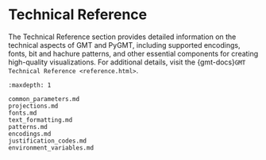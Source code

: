 # Technical Reference

The Technical Reference section provides detailed information on the technical aspects of
GMT and PyGMT, including supported encodings, fonts, bit and hachure patterns, and other
essential components for creating high-quality visualizations. For additional details,
visit the {gmt-docs}`GMT Technical Reference <reference.html>`.

```{toctree}
:maxdepth: 1

common_parameters.md
projections.md
fonts.md
text_formatting.md
patterns.md
encodings.md
justification_codes.md
environment_variables.md
```
